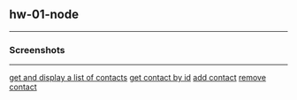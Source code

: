 ## hw-01-node

---

### Screenshots

---

[get and display a list of contacts](https://monosnap.com/file/JtvwsdXG8IHYedq13W5gBYYd8SY2eh)
[get contact by id](https://monosnap.com/file/4DShT40yUdwswwtNpu07n3UDAoEDLv)
[add contact](https://monosnap.com/file/rFpqtTIiQvdBq9HN0yOhlD3aRVe8gW)
[remove contact](https://monosnap.com/file/DXhJT2PovLaetSUux3F6UwG6QhzGpD)
